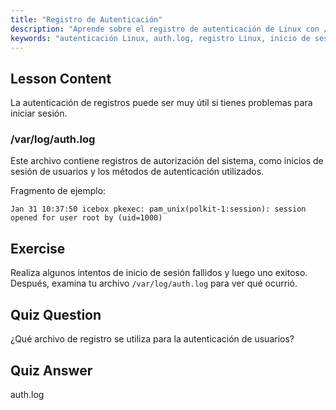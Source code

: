 ```yaml
---
title: "Registro de Autenticación"
description: "Aprende sobre el registro de autenticación de Linux con /var/log/auth.log. Comprende los inicios de sesión de usuarios y soluciona problemas de acceso con esta guía esencial."
keywords: "autenticación Linux, auth.log, registro Linux, inicio de sesión de usuario, seguridad Linux, principiante, tutorial, guía"
---
```


## Lesson Content

La autenticación de registros puede ser muy útil si tienes problemas para iniciar sesión.

### /var/log/auth.log

Este archivo contiene registros de autorización del sistema, como inicios de sesión de usuarios y los métodos de autenticación utilizados.

Fragmento de ejemplo:

```plaintext
Jan 31 10:37:50 icebox pkexec: pam_unix(polkit-1:session): session opened for user root by (uid=1000)
```

## Exercise

Realiza algunos intentos de inicio de sesión fallidos y luego uno exitoso. Después, examina tu archivo `/var/log/auth.log` para ver qué ocurrió.

## Quiz Question

¿Qué archivo de registro se utiliza para la autenticación de usuarios?

## Quiz Answer

auth.log
